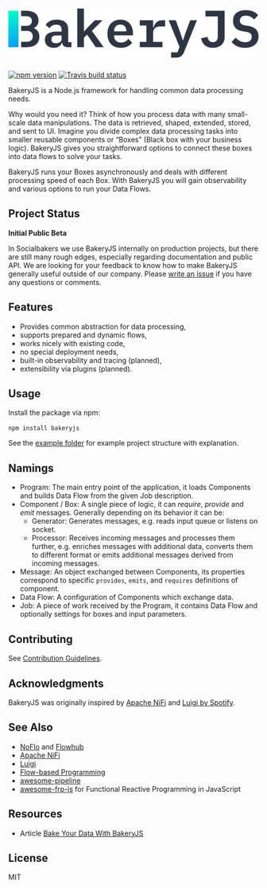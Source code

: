 # ![BakeryJS](assets/logo.png)

[![npm version](https://img.shields.io/npm/v/bakeryjs.svg?style=flat-square)](https://www.npmjs.com/package/bakeryjs)
[![Travis build status](https://img.shields.io/travis/com/Socialbakers/BakeryJS.svg?style=flat-square)](https://travis-ci.com/Socialbakers/BakeryJS)

BakeryJS is a Node.js framework for handling common data processing needs.

Why would you need it? Think of how you process data with many small-scale data manipulations. The data is retrieved, shaped, extended, stored, and sent to UI. Imagine you divide complex data processing tasks into smaller reusable components or “Boxes” (Black box with your business logic). BakeryJS gives you straightforward options to connect these boxes into data flows to solve your tasks.

BakeryJS runs your Boxes asynchronously and deals with different processing speed of each Box. With BakeryJS you will gain observability and various options to run your Data Flows.

## Project Status

**Initial Public Beta**

In Socialbakers we use BakeryJS internally on production projects, but there are still many rough edges, especially regarding documentation and public API. We are looking for your feedback to know how to make BakeryJS generally useful outside of our company. Please [write an issue](https://github.com/Socialbakers/BakeryJS/issues) if you have any questions or comments.

## Features

-   Provides common abstraction for data processing,
-   supports prepared and dynamic flows,
-   works nicely with existing code,
-   no special deployment needs,
-   built-in observability and tracing (planned),
-   extensibility via plugins (planned).

## Usage

Install the package via npm:

```
npm install bakeryjs
```

See the [example folder](example/) for example project structure with explanation.

## Namings

- Program: The main entry point of the application, it loads Components and builds Data Flow from the given Job description.
- Component / Box: A single piece of logic, it can _require_, _provide_ and _emit_ messages. Generally depending on its behavior it can be:
    - Generator: Generates messages, e.g. reads input queue or listens on socket.
    - Processor: Receives incoming messages and processes them further, e.g. enriches messages with additional data, converts them to different format or emits additional messages derived from incoming messages.
- Message: An object exchanged between Components, its properties correspond to specific `provides`, `emits`, and `requires` definitions of component.
- Data Flow: A configuration of Components which exchange data.
- Job: A piece of work received by the Program, it contains Data Flow and optionally settings for boxes and input parameters.


## Contributing

See [Contribution Guidelines](CONTRIBUTING.md).

## Acknowledgments

BakeryJS was originally inspired by [Apache NiFi](https://nifi.apache.org/) and [Luigi by Spotify](https://github.com/spotify/luigi).

## See Also

-   [NoFlo](https://noflojs.org/) and [Flowhub](https://flowhub.io/)
-   [Apache NiFi](https://nifi.apache.org/)
-   [Luigi](https://github.com/spotify/luigi)
-   [Flow-based Programming](http://www.jpaulmorrison.com/fbp/)
-   [awesome-pipeline](https://github.com/pditommaso/awesome-pipeline)
-   [awesome-frp-js](https://github.com/stoeffel/awesome-frp-js) for Functional Reactive Programming in JavaScript

## Resources

- Article [Bake Your Data With BakeryJS](https://medium.com/socialbakers-engineering/bake-your-data-with-bakeryjs-3a7636cfff82)

## License

MIT

